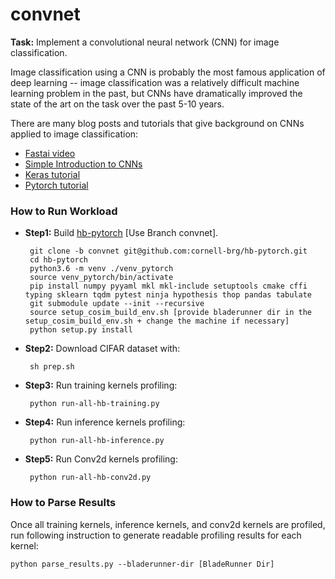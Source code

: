 # convnet

__Task:__ Implement a convolutional neural network (CNN) for image classification.

Image classification using a CNN is probably the most famous application of deep learning -- image classification was a relatively difficult machine learning problem in the past, but CNNs have dramatically improved the state of the art on the task over the past 5-10 years.

There are many blog posts and tutorials that give background on CNNs applied to image classification:
 - [Fastai video](https://course.fast.ai/videos/?lesson=1)
 - [Simple Introduction to CNNs](https://towardsdatascience.com/simple-introduction-to-convolutional-neural-networks-cdf8d3077bac)
 - [Keras tutorial](https://blog.keras.io/building-powerful-image-classification-models-using-very-little-data.html)
 - [Pytorch tutorial](https://pytorch.org/tutorials/beginner/blitz/cifar10_tutorial.html)

### How to Run Workload

- __Step1:__ Build [hb-pytorch](https://github.com/cornell-brg/hb-pytorch/tree/convnet) [Use Branch convnet].

       git clone -b convnet git@github.com:cornell-brg/hb-pytorch.git
       cd hb-pytorch
       python3.6 -m venv ./venv_pytorch
       source venv_pytorch/bin/activate
       pip install numpy pyyaml mkl mkl-include setuptools cmake cffi typing sklearn tqdm pytest ninja hypothesis thop pandas tabulate
       git submodule update --init --recursive
       source setup_cosim_build_env.sh [provide bladerunner dir in the setup_cosim_build_env.sh + change the machine if necessary]
       python setup.py install

- __Step2:__ Download CIFAR dataset with:

       sh prep.sh

- __Step3:__ Run training kernels profiling:

       python run-all-hb-training.py


- __Step4:__ Run inference kernels profiling:

       python run-all-hb-inference.py


- __Step5:__ Run Conv2d kernels profiling:

       python run-all-hb-conv2d.py

### How to Parse Results

Once all training kernels, inference kernels, and conv2d kernels are profiled, run following instruction to generate readable profiling results for each kernel:
       
    python parse_results.py --bladerunner-dir [BladeRunner Dir]
